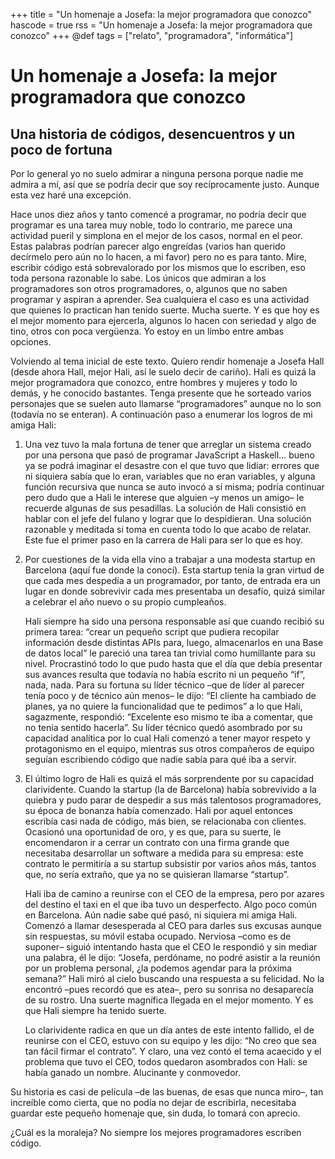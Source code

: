 +++
title = "Un homenaje a Josefa: la mejor programadora que conozco"
hascode = true
rss = "Un homenaje a Josefa: la mejor programadora que conozco"
+++
@def tags = ["relato", "programadora", "informática"]


# Un homenaje a Josefa: la mejor programadora que conozco

## Una historia de códigos, desencuentros y un poco de fortuna

Por lo general yo no suelo admirar a ninguna persona porque nadie me admira a mí, así que se podría decir que soy recíprocamente justo. Aunque esta vez haré una excepción. 

Hace unos diez años y tanto comencé a programar, no podría decir que programar es una tarea muy noble, todo lo contrario, me parece una actividad pueril y simplona en el mejor de los casos, normal en el peor. Estas palabras podrían parecer algo engreídas (varios han querido decírmelo pero aún no lo hacen, a mi favor) pero no es para tanto. Mire, escribir código está sobrevalorado por los mismos que lo escriben, eso toda persona razonable lo sabe. Los únicos que admiran a los programadores son otros programadores, o, algunos que no saben programar y aspiran a aprender. Sea cualquiera el caso es una actividad que quienes lo practican han tenido suerte. Mucha suerte. Y es que hoy es el mejor momento para ejercerla, algunos lo hacen con seriedad y algo de tino, otros con poca vergüenza. Yo estoy en un limbo entre ambas opciones.

Volviendo al tema inicial de este texto. Quiero rendir homenaje a Josefa Hall (desde ahora Hall, mejor Hali, así le suelo decir de cariño). Hali es quizá la mejor programadora que conozco, entre hombres y mujeres y todo lo demás, y he conocido bastantes. Tenga presente que he sorteado varios personajes que se suelen auto llamarse “programadores” aunque no lo son (todavía no se enteran). A continuación paso a enumerar los logros de mi amiga Hali:


1.	Una vez tuvo la mala fortuna de tener que arreglar un sistema creado por una persona que pasó de programar JavaScript a Haskell… bueno ya se podrá imaginar el desastre con el que tuvo que lidiar: errores que ni siquiera sabía que lo eran, variables que no eran variables, y alguna función recursiva que nunca se auto invocó a sí misma; podría continuar pero dudo que a Hali le interese que alguien –y menos un amigo– le recuerde algunas de sus pesadillas. La solución de Hali consistió en hablar con el jefe del fulano y lograr que lo despidieran. Una solución razonable y meditada si toma en cuenta todo lo que acabo de relatar. Este fue el primer paso en la carrera de Hali para ser lo que es hoy.
2.	Por cuestiones de la vida ella vino a trabajar a una modesta startup en Barcelona (aquí fue donde la conocí). Esta startup tenía la gran virtud de que cada mes despedía a un programador, por tanto, de entrada era un lugar en donde sobrevivir cada mes presentaba un desafío, quizá similar a celebrar el año nuevo o su propio cumpleaños. 

    Hali siempre ha sido una persona responsable así que cuando recibió su primera tarea: “crear un pequeño script que pudiera recopilar información desde distintas APIs para, luego, almacenarlos en una Base de datos local” le pareció una tarea tan trivial como humillante para su nivel. Procrastinó todo lo que pudo hasta que el día que debía presentar sus avances resulta que todavía no había escrito ni un pequeño “if”, nada, nada. Para su fortuna su líder técnico –que de líder al parecer tenía poco y de técnico aún menos– le dijo: “El cliente ha cambiado de planes, ya no quiere la funcionalidad que te pedimos” a lo que Hali, sagazmente, respondió: “Excelente eso mismo te iba a comentar, que no tenía sentido hacerla”. Su líder técnico quedó asombrado por su capacidad analítica por lo cual Hali comenzó a tener mayor respeto y protagonismo en el equipo, mientras sus otros compañeros de equipo seguían escribiendo código que nadie sabía para qué iba a servir.
3.	El último logro de Hali es quizá el más sorprendente por su capacidad clarividente. Cuando la startup (la de Barcelona) había sobrevivido a la quiebra y pudo parar de despedir a sus más talentosos programadores, su época de bonanza había comenzado. Hali por aquel entonces escribía casi nada de código, más bien, se relacionaba con clientes. Ocasionó una oportunidad de oro, y es que, para su suerte, le encomendaron ir a cerrar un contrato con una firma grande que necesitaba desarrollar un software a medida para su empresa: este contrato le permitiría a su startup subsistir por varios años más, tantos que, no sería extraño, que ya no se quisieran llamarse “startup”.

    Hali iba de camino a reunirse con el CEO de la empresa, pero por azares del destino el taxi en el que iba tuvo un desperfecto. Algo poco común en Barcelona. Aún nadie sabe qué pasó, ni siquiera mi amiga Hali. Comenzó a llamar desesperada al CEO para darles sus excusas aunque sin respuestas, su móvil estaba ocupado. Nerviosa –como es de suponer– siguió intentando hasta que el CEO le respondió y sin mediar una palabra, él le dijo: “Josefa, perdóname, no podré asistir a la reunión por un problema personal, ¿la podemos agendar para la próxima semana?” Hali miró al cielo buscando una respuesta a su felicidad. No la encontró –pues recordó que es atea–, pero su sonrisa no desaparecía de su rostro. Una suerte magnífica llegada en el mejor momento. Y es que Hali siempre ha tenido suerte.  

    Lo clarividente radica en que un día antes de este intento fallido, el de reunirse con el CEO, estuvo con su equipo y les dijo: “No creo que sea tan fácil firmar el contrato”. Y claro, una vez contó el tema acaecido y el problema que tuvo el CEO, todos quedaron asombrados con Hali: se había ganado un nombre. Alucinante y conmovedor.

Su historia es casi de película –de las buenas, de esas que nunca miro–, tan increíble como cierta, que no podía no dejar de escribirla, necesitaba guardar este pequeño homenaje que, sin duda, lo tomará con aprecio.

¿Cuál es la moraleja? No siempre los mejores programadores escriben código.

